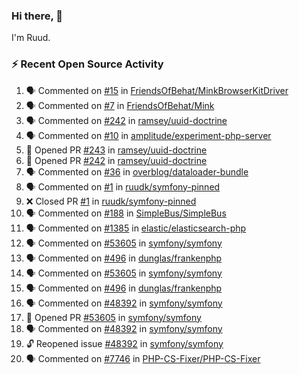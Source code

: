 ### Hi there, 👋

I'm Ruud.
 
### :zap: Recent Open Source Activity

<!--START_SECTION:activity-->
1. 🗣 Commented on [#15](https://github.com/FriendsOfBehat/MinkBrowserKitDriver/pull/15#issuecomment-1929347047) in [FriendsOfBehat/MinkBrowserKitDriver](https://github.com/FriendsOfBehat/MinkBrowserKitDriver)
2. 🗣 Commented on [#7](https://github.com/FriendsOfBehat/Mink/pull/7#issuecomment-1929346275) in [FriendsOfBehat/Mink](https://github.com/FriendsOfBehat/Mink)
3. 🗣 Commented on [#242](https://github.com/ramsey/uuid-doctrine/pull/242#issuecomment-1929242454) in [ramsey/uuid-doctrine](https://github.com/ramsey/uuid-doctrine)
4. 🗣 Commented on [#10](https://github.com/amplitude/experiment-php-server/issues/10#issuecomment-1928949578) in [amplitude/experiment-php-server](https://github.com/amplitude/experiment-php-server)
5. 💪 Opened PR [#243](https://github.com/ramsey/uuid-doctrine/pull/243) in [ramsey/uuid-doctrine](https://github.com/ramsey/uuid-doctrine)
6. 💪 Opened PR [#242](https://github.com/ramsey/uuid-doctrine/pull/242) in [ramsey/uuid-doctrine](https://github.com/ramsey/uuid-doctrine)
7. 🗣 Commented on [#36](https://github.com/overblog/dataloader-bundle/pull/36#issuecomment-1920912351) in [overblog/dataloader-bundle](https://github.com/overblog/dataloader-bundle)
8. 🗣 Commented on [#1](https://github.com/ruudk/symfony-pinned/pull/1#issuecomment-1920858282) in [ruudk/symfony-pinned](https://github.com/ruudk/symfony-pinned)
9. ❌ Closed PR [#1](https://github.com/ruudk/symfony-pinned/pull/1) in [ruudk/symfony-pinned](https://github.com/ruudk/symfony-pinned)
10. 🗣 Commented on [#188](https://github.com/SimpleBus/SimpleBus/issues/188#issuecomment-1914529242) in [SimpleBus/SimpleBus](https://github.com/SimpleBus/SimpleBus)
11. 🗣 Commented on [#1385](https://github.com/elastic/elasticsearch-php/pull/1385#issuecomment-1910318630) in [elastic/elasticsearch-php](https://github.com/elastic/elasticsearch-php)
12. 🗣 Commented on [#53605](https://github.com/symfony/symfony/pull/53605#issuecomment-1905832061) in [symfony/symfony](https://github.com/symfony/symfony)
13. 🗣 Commented on [#496](https://github.com/dunglas/frankenphp/issues/496#issuecomment-1905817580) in [dunglas/frankenphp](https://github.com/dunglas/frankenphp)
14. 🗣 Commented on [#53605](https://github.com/symfony/symfony/pull/53605#issuecomment-1905812141) in [symfony/symfony](https://github.com/symfony/symfony)
15. 🗣 Commented on [#496](https://github.com/dunglas/frankenphp/issues/496#issuecomment-1905776266) in [dunglas/frankenphp](https://github.com/dunglas/frankenphp)
16. 🗣 Commented on [#48392](https://github.com/symfony/symfony/issues/48392#issuecomment-1905738455) in [symfony/symfony](https://github.com/symfony/symfony)
17. 💪 Opened PR [#53605](https://github.com/symfony/symfony/pull/53605) in [symfony/symfony](https://github.com/symfony/symfony)
18. 🗣 Commented on [#48392](https://github.com/symfony/symfony/issues/48392#issuecomment-1905633013) in [symfony/symfony](https://github.com/symfony/symfony)
19. 🔓 Reopened issue [#48392](https://github.com/symfony/symfony/issues/48392) in [symfony/symfony](https://github.com/symfony/symfony)
20. 🗣 Commented on [#7746](https://github.com/PHP-CS-Fixer/PHP-CS-Fixer/issues/7746#issuecomment-1893224855) in [PHP-CS-Fixer/PHP-CS-Fixer](https://github.com/PHP-CS-Fixer/PHP-CS-Fixer)
<!--END_SECTION:activity-->
